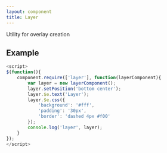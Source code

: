 ```yaml
---
layout: component
title: Layer
---
```


Utility for overlay creation

## Example

```js
<script>
$(function(){
	component.require(['layer'], function(layerComponent){
		var layer = new layerComponent();
		layer.setPosition('bottom center');
		layer.$e.text('Layer');
		layer.$e.css({
			'background': '#fff',
			'padding': '30px',
			'border': 'dashed 4px #f00'
		});
		console.log('layer', layer);
	}
});
</script>
```

<script>
$(function(){
	component.require(['layer'], function(layer){
		var layer = new layer();
		layer.setPosition('bottom center');
		layer.$e.text('Layer');
		layer.$e.css({
			'background': '#fff',
			'padding': '30px',
			'border': 'dashed 4px #f00'
		});
		console.log('layer', layer);
	}
});
</script>

